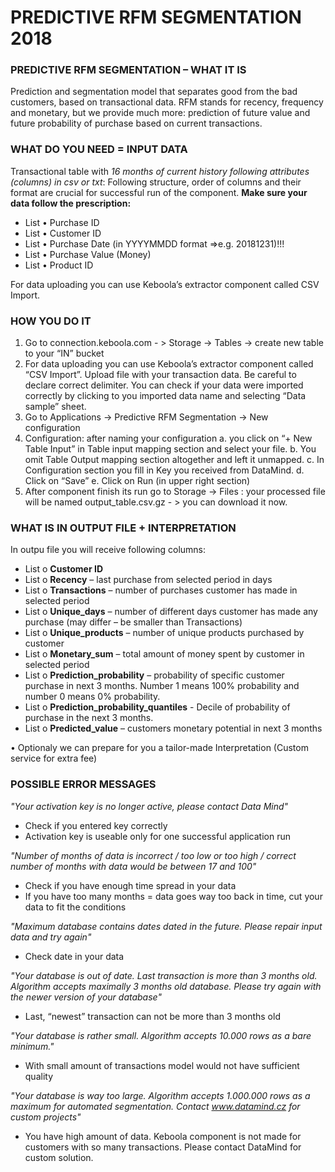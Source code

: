 ﻿
 						            
# PREDICTIVE RFM SEGMENTATION	2018
 
### PREDICTIVE RFM SEGMENTATION – WHAT IT IS
Prediction and segmentation model that separates good from the bad customers, based on transactional data. RFM stands for recency, frequency and monetary, but we provide much more: prediction of future value and future probability of purchase based on current transactions. 

### WHAT DO YOU NEED = INPUT DATA
Transactional table with *16 months of current history following attributes (columns) in csv or txt*:
Following structure, order of columns and their format are crucial for successful run of the component. **Make sure your data follow the prescription:**

* List •	Purchase ID
* List •	Customer ID
* List •	Purchase Date (in YYYYMMDD format =>e.g.  20181231)!!!
* List •	Purchase Value (Money)
* List •	Product ID

For data uploading you can use Keboola’s extractor component called CSV Import.

### HOW YOU DO IT

1.	Go to connection.keboola.com - > Storage -> Tables -> create new table to your “IN” bucket
2.	For data uploading you can use Keboola’s extractor component called “CSV Import”.
Upload file with your transaction data. Be careful to declare correct delimiter. You can check if your data were imported correctly by clicking to you imported data name and selecting “Data sample” sheet.
3.	Go to Applications -> Predictive RFM Segmentation -> New configuration
4.	Configuration:  after naming your configuration
a.	 you click on “+ New Table Input” in Table input mapping section and select your file.
b.	You omit Table Output mapping section altogether and left it unmapped.
c.	In Configuration section you fill in Key you received from DataMind. 
d.	Click on “Save”
e.	Click on Run (in upper right section)
5.	After component finish its run go to Storage -> Files : your processed file will be named output_table.csv.gz - > you can download it now.

### WHAT IS IN OUTPUT FILE + INTERPRETATION

In outpu file you will receive following columns:

* List o	**Customer ID**
* List o	**Recency** – last purchase from selected period in days
* List o	**Transactions** – number of purchases customer has made in selected period
* List o	**Unique_days** – number of different days customer has made any purchase (may differ – be smaller than Transactions)
* List o	**Unique_products** – number of unique products purchased by customer
* List o	**Monetary_sum** – total amount of money spent by customer in selected period
* List o	**Prediction_probability** – probability of specific customer purchase in next 3 months. Number 1 means 100% probability and number 0 means 0% probability.
* List o	**Prediction_probability_quantiles** - Decile of probability of purchase in the next 3 months.
* List o	**Predicted_value** – customers monetary potential in next 3 months

•	Optionaly we can prepare for you a tailor-made Interpretation (Custom service for extra fee)

### POSSIBLE ERROR MESSAGES

*"Your activation key is no longer active, please contact Data Mind"*
-	Check if you entered key correctly
-	Activation key is useable only for one successful application run

*"Number of months of data is incorrect / too low or too high / correct number of months with data would be between 17 and 100"*
-	Check if you have enough time spread in your data
-	If you have too many months = data goes way too back in time, cut your data to fit the conditions

*"Maximum database contains dates dated in the future. Please repair input data and try again"*
-	Check date in your data

*"Your database is out of date. Last transaction is more than 3 months old. Algorithm accepts maximally 3 months old database. Please try again with the newer version of your database"*
-	Last, “newest” transaction can not be more than 3 months old

*"Your database is rather small. Algorithm accepts 10.000 rows as a bare minimum."*
-	With small amount of transactions model would not have sufficient quality

*"Your database is way too large. Algorithm accepts 1.000.000 rows as a maximum for automated segmentation. Contact www.datamind.cz for custom projects"*
-	You have high amount of data. Keboola component is not made for customers with so many transactions. Please contact DataMind for custom solution.

